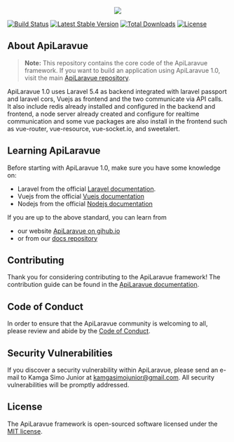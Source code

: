 <p align="center"><a href="https://apilaravue.github.io" target="_blank"><img src="https://apilaravue.github.io/apilaravue-slogan.png"></a></p>

<p align="center">

[![Build Status](https://travis-ci.org/apilaravue/framework.svg)](https://travis-ci.org/apilaravue/framework)
[![Latest Stable Version](https://poser.pugx.org/apilaravue/framework/v/stable)](https://packagist.org/packages/apilaravue/framework)
[![Total Downloads](https://poser.pugx.org/apilaravue/framework/downloads)](https://packagist.org/packages/apilaravue/framework)
[![License](https://poser.pugx.org/apilaravue/framework/license)](https://packagist.org/packages/apilaravue/framework)
</p>

## About ApiLaravue

> **Note:** This repository contains the core code of the ApiLaravue framework. If you want to build an application using ApiLaravue 1.0, visit the main [ApiLaravue repository](https://github.com/apilaravue/apilaravue).

ApiLaravue 1.0 uses Laravel 5.4 as backend integrated with laravel passport and laravel cors, Vuejs as frontend and the two communicate via API calls. It also include redis already installed and configured in the backend and frontend, a node server already created and configure for realtime communication and some vue packages are also install in the frontend such as vue-router, vue-resource, vue-socket.io, and sweetalert.

## Learning ApiLaravue
Before starting with ApiLaravue 1.0, make sure you have some knowledge on:
- Laravel from the official [Laravel documentation](https://laravel.com/docs).
- Vuejs from the official [Vuejs documentation](https://vuejs.org/v2/guide/)
- Nodejs from the official [Nodejs documentation](https://nodejs.org/api/http.html)

If you are up to the above standard, you can learn from
- our website [ApiLaravue on gihub.io](https://apilaravue.github.io/)
- or from our [docs repository](https://github.com/apilaravue/docs)

## Contributing

Thank you for considering contributing to the ApiLaravue framework! The contribution guide can be found in the [ApiLaravue documentation](https://apilaravue.github.io/docs/contributions).

## Code of Conduct

In order to ensure that the ApiLaravue community is welcoming to all, please review and abide by the [Code of Conduct](CODE_OF_CONDUCT.md).

## Security Vulnerabilities

If you discover a security vulnerability within ApiLaravue, please send an e-mail to Kamga Simo Junior at kamgasimojunior@gmail.com. All security vulnerabilities will be promptly addressed.

## License

The ApiLaravue framework is open-sourced software licensed under the [MIT license](http://opensource.org/licenses/MIT).
